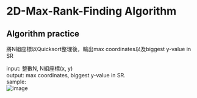 2D-Max-Rank-Finding Algorithm
=
Algorithm practice
---
將N組座標以Quicksort整理後，輸出max coordinates以及biggest y-value in SR <br> 

input: 整數N, N組座標(x, y) <br> 
output: max coordinates, biggest y-value in SR. <br> 
sample: <br> 
![image](https://user-images.githubusercontent.com/60060490/159057636-1044eff2-86a9-4a67-bb8b-a8f46f2f09b8.png)

